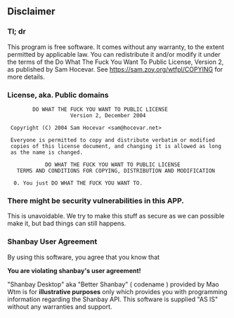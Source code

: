 ## Disclaimer

### Tl; dr

This program is free software. It comes without any warranty, to the extent permitted by applicable law. You can redistribute it
and/or modify it under the terms of the Do What The Fuck You Want To Public License, Version 2, as published by Sam Hocevar. See
https://sam.zoy.org/wtfpl/COPYING for more details.

### License, aka. Public domains

            DO WHAT THE FUCK YOU WANT TO PUBLIC LICENSE 
                        Version 2, December 2004 

     Copyright (C) 2004 Sam Hocevar <sam@hocevar.net> 

     Everyone is permitted to copy and distribute verbatim or modified 
     copies of this license document, and changing it is allowed as long 
     as the name is changed. 

                DO WHAT THE FUCK YOU WANT TO PUBLIC LICENSE 
       TERMS AND CONDITIONS FOR COPYING, DISTRIBUTION AND MODIFICATION 

      0. You just DO WHAT THE FUCK YOU WANT TO.

### There might be security vulnerabilities in this APP.

This is unavoidable. We try to make this stuff as secure as we can possible make it, but bad things can still happens.

### Shanbay User Agreement

By using this software, you agree that you know that

**You are violating shanbay's user agreement!**

"Shanbay Desktop" aka "Better Shanbay" ( codename ) provided by Mao Wtm is for **illustrative purposes** only which provides
you with programming information regarding the Shanbay API. This software is supplied "AS IS" without any warranties and support.
